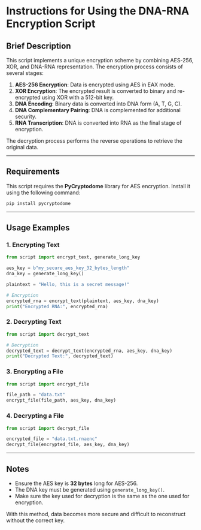 
# **Instructions for Using the DNA-RNA Encryption Script**

## **Brief Description**

This script implements a unique encryption scheme by combining AES-256, XOR, and DNA-RNA representation. The encryption process consists of several stages:

1.  **AES-256 Encryption**: Data is encrypted using AES in EAX mode.
2.  **XOR Encryption**: The encrypted result is converted to binary and re-encrypted using XOR with a 512-bit key.
3.  **DNA Encoding**: Binary data is converted into DNA form (A, T, G, C).
4.  **DNA Complementary Pairing**: DNA is complemented for additional security.
5.  **RNA Transcription**: DNA is converted into RNA as the final stage of encryption.

The decryption process performs the reverse operations to retrieve the original data.

----------

## **Requirements**

This script requires the **PyCryptodome** library for AES encryption. Install it using the following command:

```sh
pip install pycryptodome
```

----------

## **Usage Examples**

### **1. Encrypting Text**

```python
from script import encrypt_text, generate_long_key

aes_key = b"my_secure_aes_key_32_bytes_length"
dna_key = generate_long_key()

plaintext = "Hello, this is a secret message!"

# Encryption
encrypted_rna = encrypt_text(plaintext, aes_key, dna_key)
print("Encrypted RNA:", encrypted_rna)

```

### **2. Decrypting Text**

```python
from script import decrypt_text

# Decryption
decrypted_text = decrypt_text(encrypted_rna, aes_key, dna_key)
print("Decrypted Text:", decrypted_text)

```

### **3. Encrypting a File**

```python
from script import encrypt_file

file_path = "data.txt"
encrypt_file(file_path, aes_key, dna_key)

```

### **4. Decrypting a File**

```python
from script import decrypt_file

encrypted_file = "data.txt.rnaenc"
decrypt_file(encrypted_file, aes_key, dna_key)

```

----------

## **Notes**

-   Ensure the AES key is **32 bytes** long for AES-256.
-   The DNA key must be generated using `generate_long_key()`.
-   Make sure the key used for decryption is the same as the one used for encryption.

With this method, data becomes more secure and difficult to reconstruct without the correct key.

